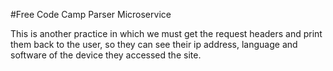 #Free Code Camp Parser Microservice 

This is another practice in which we must get the request headers and print them back to the user, so they can see their ip address, language and software of the device they accessed the site.
